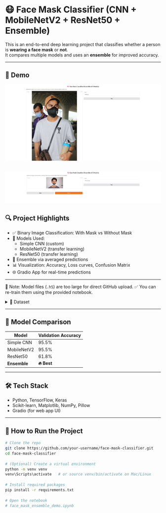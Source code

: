 # 😷 Face Mask Classifier (CNN + MobileNetV2 + ResNet50 + Ensemble)

This is an end-to-end deep learning project that classifies whether a person is **wearing a face mask** or **not**.  
It compares multiple models and uses an **ensemble** for improved accuracy.

---

## 📸 Demo

![Gradio Demo](assets/gradio_demo_screenshot_kohli.png)



![Gradio Demo](assets/gradio_demo_screenshot_without_mask.png)
---

## 🔍 Project Highlights

- ✅ Binary Image Classification: With Mask vs Without Mask
- 🧠 Models Used:
  - Simple CNN (custom)
  - MobileNetV2 (transfer learning)
  - ResNet50 (transfer learning)
- 🔁 Ensemble via averaged predictions
- 📊 Visualization: Accuracy, Loss curves, Confusion Matrix
- 🌐 Gradio App for real-time predictions

---
🚫 Note: Model files (`.h5`) are too large for direct GitHub upload.
✅ You can re-train them using the provided notebook.

<details>
<summary>📁 Dataset</summary>

- **Source:** [Kaggle - Face Mask Detection Dataset](https://www.kaggle.com/datasets/omkargurav/face-mask-dataset)
- **Classes:**
  - `with_mask`
  - `without_mask`
- **Structure:**
face-mask-dataset/data/
├── with_mask/
└── without_mask/

</details>

---

## 🧠 Model Comparison

| Model         | Validation Accuracy |
|---------------|---------------------|
| Simple CNN    | 95.5%               |
| MobileNetV2   | 95.5%               |
| ResNet50      | 61.8%               |
| **Ensemble**  | **🔥 Best**         |

---

## 🛠️ Tech Stack

- Python, TensorFlow, Keras
- Scikit-learn, Matplotlib, NumPy, Pillow
- Gradio (for web app UI)

---

## 🚀 How to Run the Project

```bash
# Clone the repo
git clone https://github.com/your-username/face-mask-classifier.git
cd face-mask-classifier

# (Optional) Create a virtual environment
python -m venv venv
venv\Scripts\activate   # or source venv/bin/activate on Mac/Linux

# Install required packages
pip install -r requirements.txt

# Open the notebook
# face_mask_ensemble_demo.ipynb
